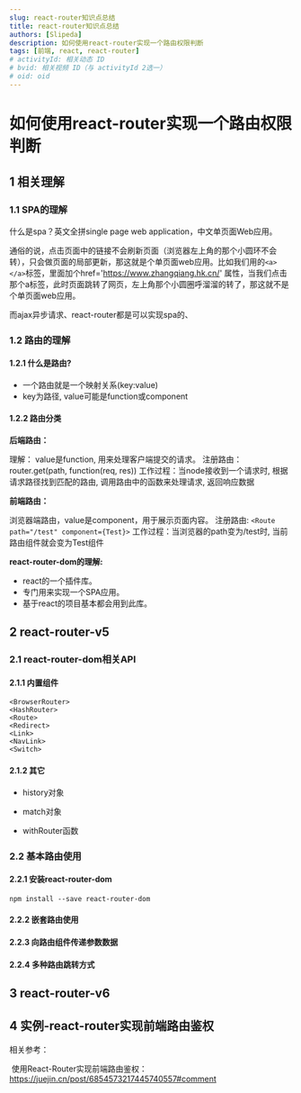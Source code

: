 ```yaml
---
slug: react-router知识点总结
title: react-router知识点总结
authors: [Slipeda]
description: 如何使用react-router实现一个路由权限判断
tags: [前端, react, react-router]
# activityId: 相关动态 ID
# bvid: 相关视频 ID（与 activityId 2选一）
# oid: oid
---
```

<!-- truncate -->


# 如何使用react-router实现一个路由权限判断


## 1 相关理解

### 1.1 SPA的理解

什么是spa？英文全拼single page web application，中文单页面Web应用。

通俗的说，点击页面中的链接不会刷新页面（浏览器左上角的那个小圆环不会转），只会做页面的局部更新，那这就是个单页面web应用。比如我们用的`<a></a>`标签，里面加个href='https://www.zhangqiang.hk.cn/' 属性，当我们点击那个a标签，此时页面跳转了网页，左上角那个小圆圈呼溜溜的转了，那这就不是个单页面web应用。

而ajax异步请求、react-router都是可以实现spa的、

### 1.2 路由的理解

#### 1.2.1 什么是路由?

- 一个路由就是一个映射关系(key:value)
- key为路径, value可能是function或component

#### 1.2.2 路由分类

**后端路由：**

理解： value是function, 用来处理客户端提交的请求。
注册路由： router.get(path, function(req, res))
工作过程：当node接收到一个请求时, 根据请求路径找到匹配的路由, 调用路由中的函数来处理请求, 返回响应数据

**前端路由：**

浏览器端路由，value是component，用于展示页面内容。
注册路由: `<Route path="/test" component={Test}>`
工作过程：当浏览器的path变为/test时, 当前路由组件就会变为Test组件

**react-router-dom的理解:**

- react的一个插件库。
- 专门用来实现一个SPA应用。
- 基于react的项目基本都会用到此库。

## 2 react-router-v5

### 2.1 react-router-dom相关API

#### 2.1.1 内置组件

```
<BrowserRouter>
<HashRouter>
<Route>
<Redirect>
<Link>
<NavLink>
<Switch>
```

#### 2.1.2 其它

- history对象

- match对象

- withRouter函数



### 2.2 基本路由使用

#### 2.2.1 安装react-router-dom

```
npm install --save react-router-dom
```

#### 2.2.2 嵌套路由使用



#### 2.2.3 向路由组件传递参数数据



#### 2.2.4 多种路由跳转方式



## 3 react-router-v6





## 4 实例-react-router实现前端路由鉴权

相关参考：

​	使用React-Router实现前端路由鉴权：https://juejin.cn/post/6854573217445740557#comment